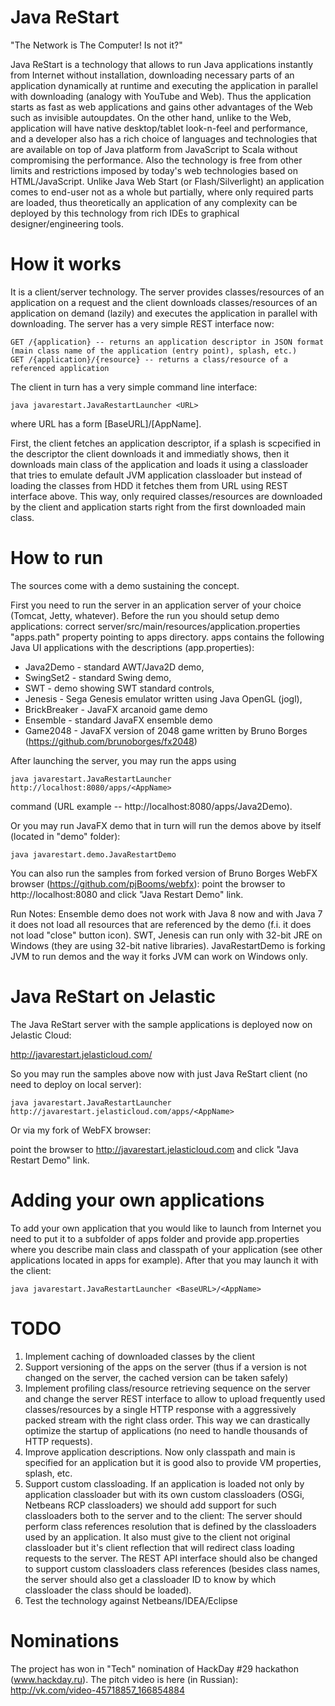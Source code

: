 Java ReStart
=====
"The Network is The Computer! Is not it?"

Java ReStart is a technology that allows to run Java applications instantly from Internet without installation, 
downloading necessary parts of an application dynamically at runtime and executing the application in parallel with downloading (analogy with YouTube and Web). 
Thus the application starts as fast as web applications and gains other advantages of the Web such as invisible autoupdates.
On the other hand, unlike to the Web, application will have native desktop/tablet look-n-feel and performance,
and a developer also has a rich choice of languages and technologies that are available on top of Java platform from JavaScript to Scala 
without compromising the performance. Also the technology is free from other limits and restrictions imposed by today's web technologies based on HTML/JavaScript.
Unlike Java Web Start (or Flash/Silverlight) an application comes to end-user not as a whole but partially, where only required parts are loaded, 
thus theoretically an application of any complexity can be deployed by this technology from rich IDEs to graphical designer/engineering tools.

How it works
=====
It is a client/server technology.
The server provides classes/resources of an application on a request and the client downloads classes/resources of an application on demand (lazily) 
and executes the application in parallel with downloading.
The server has a very simple REST interface now:

```
GET /{application} -- returns an application descriptor in JSON format (main class name of the application (entry point), splash, etc.)
GET /{application}/{resource} -- returns a class/resource of a referenced application
```

The client in turn has a very simple command line interface:

```
java javarestart.JavaRestartLauncher <URL>
```

where URL has a form [BaseURL]/[AppName].

First, the client fetches an application descriptor, if a splash is scpecified in the descriptor the client downloads it and immediatly shows, 
then it downloads main class of the application and loads it using a classloader that tries to emulate default JVM application classloader 
but instead of loading the classes from HDD it fetches them from URL using REST interface above. 
This way, only required classes/resources are downloaded by the client and application starts right from the first downloaded main class.

How to run 
=====
The sources come with a demo sustaining the concept.

First you need to run the server in an application server of your choice (Tomcat, Jetty, whatever).
Before the run you should setup demo applications: 
correct server/src/main/resources/application.properties "apps.path" property pointing to apps directory.
apps contains the following Java UI applications with the descriptions (app.properties): 
  * Java2Demo - standard AWT/Java2D demo, 
  * SwingSet2 - standard Swing demo, 
  * SWT - demo showing SWT standard controls,
  * Jenesis - Sega Genesis emulator written using Java OpenGL (jogl),
  * BrickBreaker - JavaFX arcanoid game demo
  * Ensemble - standard JavaFX ensemble demo
  * Game2048 - JavaFX version of 2048 game written by Bruno Borges (https://github.com/brunoborges/fx2048)

After launching the server, you may run the apps using
```
java javarestart.JavaRestartLauncher http://localhost:8080/apps/<AppName> 
```
command (URL example -- http://localhost:8080/apps/Java2Demo).

Or you may run JavaFX demo that in turn will run the demos above by itself (located in "demo" folder):
```
java javarestart.demo.JavaRestartDemo
```

You can also run the samples from forked version of Bruno Borges WebFX browser 
(https://github.com/pjBooms/webfx): 
point the browser to http://localhost:8080 and click "Java Restart Demo" link.

Run Notes:
Ensemble demo does not work with Java 8 now and with Java 7 it does not load all resources that are referenced by the demo (f.i. it does not load "close" button icon).
SWT, Jenesis can run only with 32-bit JRE on Windows (they are using 32-bit native libraries).
JavaRestartDemo is forking JVM to run demos and the way it forks JVM can work on Windows only.

Java ReStart on Jelastic
=====
The Java ReStart server with the sample applications is deployed now on Jelastic Cloud:

http://javarestart.jelasticloud.com/

So you may run the samples above now with just Java ReStart client (no need to deploy on local server):

```
java javarestart.JavaRestartLauncher http://javarestart.jelasticloud.com/apps/<AppName> 
```

Or via my fork of WebFX browser:

point the browser to http://javarestart.jelasticloud.com and click "Java Restart Demo" link.


Adding your own applications
=====
To add your own application that you would like to launch from Internet you need to put it to a subfolder of apps folder 
and provide app.properties where you describe main class and classpath of your application (see other applications located in apps for example). 
After that you may launch it with the client:

```
java javarestart.JavaRestartLauncher <BaseURL>/<AppName>
```
TODO
=====
1. Implement caching of downloaded classes by the client 
2. Support versioning of the apps on the server (thus if a version is not changed on the server, the cached version can be taken safely)
3. Implement profiling class/resource retrieving sequence on the server and change the server REST interface to allow to upload frequently used classes/resources 
   by a single HTTP response with a aggressively packed stream with the right class order. This way we can drastically optimize the startup of applications 
   (no need to handle thousands of HTTP requests).
4. Improve application descriptions. Now only classpath and main is specified for an application but it is good also to provide VM properties, splash, etc.
5. Support custom classloading. If an application is loaded not only by application classloader but with its own custom classloaders (OSGi, Netbeans RCP classloaders)
   we should add support for such classloaders both to the server and to the client:
   The server should perform class references resolution that is defined by the classloaders used by an application. 
   It also must give to the client not original classloader but it's client reflection that will redirect class loading requests to the server.
   The REST API interface should also be changed to support custom classloaders class references 
   (besides class names, the server should also get a classloader ID to know by which classloader the class should be loaded).
6. Test the technology against Netbeans/IDEA/Eclipse

Nominations
=====
The project has won in "Tech" nomination of HackDay #29 hackathon (www.hackday.ru). The pitch video is here (in Russian):
http://vk.com/video-45718857_166854884
